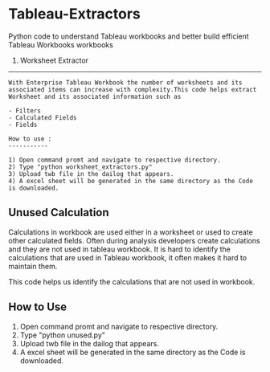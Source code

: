 # Tableau-Extractors
Python code to understand Tableau workbooks and better build efficient Tableau Workbooks workbooks

1) Worksheet Extractor
----------------------
  
    With Enterprise Tableau Workbook the number of worksheets and its associated items can increase with complexity.This code helps extract Worksheet and its associated information such as
    
    - Filters
    - Calculated Fields
    - Fields
    
    How to use : 
    -----------
    
    1) Open command promt and navigate to respective directory.
    2) Type "python worksheet_extractors.py"
    3) Upload twb file in the dailog that appears.
    4) A excel sheet will be generated in the same directory as the Code is downloaded.



Unused Calculation
---------------------

   Calculations in workbook are used either in a worksheet or used to create other calculated fields. Often during analysis developers create calculations and they are not used in tableau workbook. It is hard to identify the calculations that are used in Tableau workbook, it often makes it hard to maintain them.

This code helps us identify the calculations that are not used in workbook.

How to Use
----------

  1) Open command promt and navigate to respective directory.
  2) Type "python unused.py"
  3) Upload twb file in the dailog that appears.
  4) A excel sheet will be generated in the same directory as the Code is downloaded.
